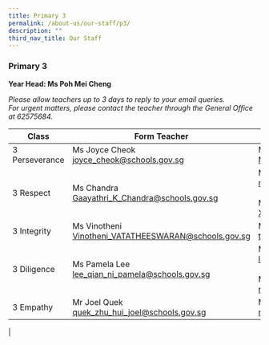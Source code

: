 ```yaml
---
title: Primary 3
permalink: /about-us/our-staff/p3/
description: ""
third_nav_title: Our Staff
---
```

### **Primary 3**
**Year Head: Ms Poh Mei Cheng**

_Please allow teachers up to 3 days to reply to your email queries._   
_For urgent matters, please contact the teacher through the General Office at 62575684._

| Class | Form Teacher | Co-Form Teacher |
|---|---|---|
| 3 Perseverance | Ms Joyce Cheok <br> joyce_cheok@schools.gov.sg | Mdm Nurhafieza <br> Nurhafieza_Zainal@schools.gov.sg |
| 3 Respect | Ms Chandra <br> Gaayathri_K_Chandra@schools.gov.sg | Mr Muhammad Ikhwan <br> mohamad_ikhwan_mohamad_haron@schools.gov.sg<br><br> Mr Danny Xu Yahua <br> Xu_Yahua@schools.gov.sg |
| 3 Integrity | Ms Vinotheni <br> Vinotheni_VATATHEESWARAN@schools.gov.sg | Mdm Thong Siong Chee <br> thong_siong_chee@schools.gov.sg |
| 3 Diligence | Ms Pamela Lee <br> lee_qian_ni_pamela@schools.gov.sg | Ms Lian Yiling <br> lian_yi_ling@schools.gov.sg <br><br>Mr Noor Hendra Shahril   <br>noor_hendra_shahril_supaat@schools.gov.sg |
| 3 Empathy | Mr Joel Quek<br> quek_zhu_hui_joel@schools.gov.sg | Mdm Nur Hidayah <br> nur_hidayah_abdul_rahman@schools.gov.sg |
|